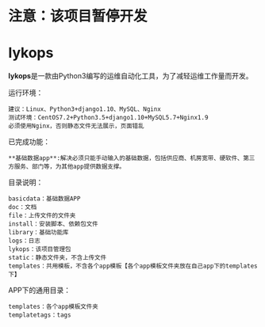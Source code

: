 # 注意：该项目暂停开发


# lykops

**lykops**是一款由Python3编写的运维自动化工具，为了减轻运维工作量而开发。

运行环境：

	建议：Linux、Python3+django1.10、MySQL、Nginx
	测试环境：CentOS7.2+Python3.5+django1.10+MySQL5.7+Nginx1.9
	必须使用Nginx，否则静态文件无法展示，页面错乱


已完成功能：

    **基础数据app**:解决必须只能手动输入的基础数据，包括供应商、机房宽带、硬软件、第三方服务、部门等，为其他app提供数据支撑。


目录说明：

    basicdata：基础数据APP
    doc：文档
    file：上传文件的文件夹
    install：安装脚本、依赖包文件
    library：基础功能库
    logs：日志
    lykops：该项目管理包
    static：静态文件夹，不含上传文件
    templates：共用模板，不含各个app模板【各个app模板文件夹放在自己app下的templates下】
    
APP下的通用目录：

	templates：各个app模板文件夹
	templatetags：tags
